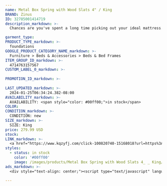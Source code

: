 ```yaml
---
name: Metal Box Spring with Wood Slats 4" / King
BRAND: Zinus
ID: 32785001414719
description_markdown: >-
  Chances are you've spent a long time picking out your ideal mattress. So why not put it on top of a foundation that will do it justice? This box spring is designed to steadily support your beloved mattress, be it spring, latex, or memory foam. And with its proven solid steel structure and closely spaced wood slats, it’s a base you can sleep on with total confidence for the long haul. Created to fit in one package with everything you need and assembly that only takes a few steps to complete, this one is a slam-dunk in a box.

garment_type:
PRODUCT_TYPE_markdown: >-
  foundations
GOOGLE_PRODUCT_CATEGORY_NAME_markdown: >-
  Furniture > Beds & Accessories > Beds & Bed Frames
ITEM_GROUP_ID_markdown: >-
  4714763157567
CUSTOM_LABEL_0_markdown: >-
  
PROMOTION_ID_markdown: >-
  
LAST_UPDATED_markdown: >-
  2024-01-25T06:34:24.382-08:00
AVAILABILITY_markdown: >-
  AVAILABILITY: <span style="color: #00ff00;">in stock</span>
COLOR:
CONDITION_markdown: >-
  CONDITION: new
SIZE_markdown: >-
  SIZE: King
price: 279.99 USD
stock: 
LINK_markdown: >-
  <a href="https://www.kqzyfj.com/click-100820740-15168018?url=https%3A%2F%2Fwww.zinus.com%2Fproducts%2Fmetal-box-spring-with-wood-slats%3Fvariant%3D32785001414719" target="_blank" style="display: inline-block; padding: 10px 20px; font-size: 16px; text-align: center; text-decoration: none; cursor: pointer; border: 1px solid #3498db; color: #3498db; background-color: #fff; border-radius: 5px; transition: background-color 0.3s;">Go to Product</a>
styles:
  - status: in stock
    color: '#00ff00'
    image: /images/products/Metal Box Spring with Wood Slats 4_ _ King/AZ-HBBS-4Q-5-min.jpg
ads_markdown: >-
  <div style="text-align: center;"><script type="text/javascript" language="javascript" src="https://www.kqzyfj.com/placeholder-52269580?target=_top&mouseover=N"></script></div>

---
```

